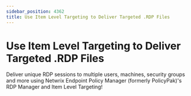 ```yaml
---
sidebar_position: 4362
title: Use Item Level Targeting to Deliver Targeted .RDP Files
---
```


# Use Item Level Targeting to Deliver Targeted .RDP Files

Deliver unique RDP sessions to multiple users, machines, security groups and more using Netwrix Endpoint Policy Manager (formerly PolicyPak)'s RDP Manager and Item Level Targeting!